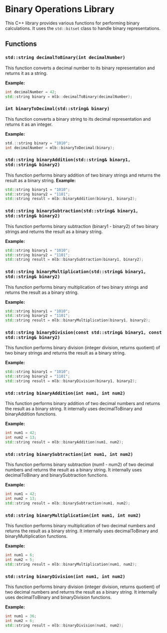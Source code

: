 
# Binary Operations Library

This C++ library provides various functions for performing binary calculations. It uses the `std::bitset` class to handle binary representations.

## Functions

### `std::string decimalToBinary(int decimalNumber)`

This function converts a decimal number to its binary representation and returns it as a string.

**Example:**

```cpp
int decimalNumber = 42;
std::string binary = mlb::decimalToBinary(decimalNumber);
```


### `int binaryToDecimal(std::string& binary)`
This function converts a binary string to its decimal representation and returns it as an integer.

**Example:**
```cpp 
std.::string binary = "1010";
int decimalNumber = mlb::binaryToDecimal(binary);
```

### `std::string binaryAddition(std::string& binary1, std::string& binary2)`
This function performs binary addition of two binary strings and returns the result as a binary string.
**Example:**
```cpp
std::string binary1 = "1010";
std::string binary2 = "1101";
std::string result = mlb::binaryAddition(binary1, binary2);
```

### `std::string binarySubtraction(std::string& binary1, std::string& binary2)`
This function performs binary subtraction (binary1 - binary2) of two binary strings and returns the result as a binary string.

**Example:**
```cpp
std::string binary1 = "1010";
std::string binary2 = "1101";
std::string result = mlb::binarySubtraction(binary1, binary2);
```

### `std::string binaryMultiplication(std::string& binary1, std::string& binary2)`
This function performs binary multiplication of two binary strings and returns the result as a binary string.

**Example:**
```cpp
std::string binary1 = "1010";
std::string binary2 = "1101";
std::string result = mlb::binaryMultiplication(binary1, binary2);
```

### `std::string binaryDivision(const std::string& binary1, const std::string& binary2)`
This function performs binary division (integer division, returns quotient) of two binary strings and returns the result as a binary string.

**Example:**
```cpp
std::string binary1 = "1010";
std::string binary2 = "1101";
std::string result = mlb::binaryDivision(binary1, binary2);
```

### `std::string binaryAddition(int num1, int num2)`
This function performs binary addition of two decimal numbers and returns the result as a binary string. It internally uses decimalToBinary and binaryAddition functions.

**Example:**
```cpp
int num1 = 42;
int num2 = 13;
std::string result = mlb::binaryAddition(num1, num2);
```

### `std::string binarySubtraction(int num1, int num2)`
This function performs binary subtraction (num1 - num2) of two decimal numbers and returns the result as a binary string. It internally uses decimalToBinary and binarySubtraction functions.

**Example:**
```cpp
int num1 = 42;
int num2 = 13;
std::string result = mlb::binarySubtraction(num1, num2);
```

### `std::string binaryMultiplication(int num1, int num2)`
This function performs binary multiplication of two decimal numbers and returns the result as a binary string. It internally uses decimalToBinary and binaryMultiplication functions.

**Example:**
```cpp
int num1 = 6;
int num2 = 5;
std::string result = mlb::binaryMultiplication(num1, num2);
```
### `std::string binaryDivision(int num1, int num2)`
This function performs binary division (integer division, returns quotient) of two decimal numbers and returns the result as a binary string. It internally uses decimalToBinary and binaryDivision functions.

**Example:**
```cpp
int num1 = 36;
int num2 = 6;
std::string result = mlb::binaryDivision(num1, num2);
```
